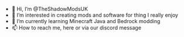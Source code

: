 - 👋 Hi, I’m @TheShadowModsUK
- 👀 I’m interested in creating mods and software for thing I really enjoy
- 🌱 I’m currently learning Minecraft Java and Bedrock modding
- 📫 How to reach me, here or via our discord message

<!---
TheShadowModsUK/TheShadowModsUK is a ✨ special ✨ repository because its `README.md` (this file) appears on your GitHub profile.
You can click the Preview link to take a look at your changes.
--->
